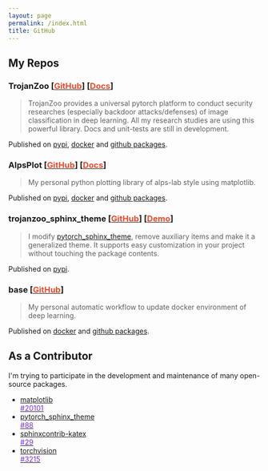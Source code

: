 ```yaml
---
layout: page
permalink: /index.html
title: GitHub
---
```


## My Repos
### TrojanZoo [[<span style="color:#ee4c2c">GitHub</span>](https://github.com/ain-soph/trojanzoo)] [[<span style="color:#ee4c2c">Docs</span>](https://ain-soph.github.io/trojanzoo)]
> TrojanZoo provides a universal pytorch platform to conduct security researches (especially backdoor attacks/defenses) of image classification in deep learning. All my research studies are using this powerful library. Docs and unit-tests are still in development.
  
Published on [pypi](https://pypi.org/project/trojanzoo/), [docker](https://hub.docker.com/r/local0state/trojanzoo) and [github packages](https://github.com/ain-soph/trojanzoo/pkgs/container/trojanzoo).

### AlpsPlot [[<span style="color:#ee4c2c">GitHub</span>](https://github.com/ain-soph/alpsplot)] [[<span style="color:#ee4c2c">Docs</span>](https://ain-soph.github.io/alpsplot)]
> My personal python plotting library of alps-lab style using matplotlib.

Published on [pypi](https://pypi.org/project/alpsplot/), [docker](https://hub.docker.com/r/local0state/alpsplot) and [github packages](https://github.com/ain-soph/alpsplot/pkgs/container/alpsplot).

### trojanzoo_sphinx_theme [[<span style="color:#ee4c2c">GitHub</span>](https://github.com/ain-soph/trojanzoo_sphinx_theme)] [[<span style="color:#ee4c2c">Demo</span>](https://ain-soph.github.io/trojanzoo_sphinx_theme)]
> I modify [pytorch_sphinx_theme](https://github.com/pytorch/pytorch_sphinx_theme), remove auxiliary items and make it a generalized theme. It supports easy customization in your project without touching the package contents.
  
Published on [pypi](https://pypi.org/project/trojanzoo-sphinx-theme/).

### base [[<span style="color:#ee4c2c">GitHub</span>](https://github.com/ain-soph/base)]
> My personal automatic workflow to update docker environment of deep learning.
  
Published on [docker](https://hub.docker.com/r/local0state/base) and [github packages](https://github.com/ain-soph/base/pkgs/container/base).


## As a Contributor
I'm trying to participate in the development and maintenance of many open-source packages.

- [matplotlib](https://github.com/matplotlib/matplotlib)  
  [<span style="color:#792fe4">#20101</span>](https://github.com/matplotlib/matplotlib/pull/20101)
- [pytorch_sphinx_theme](https://github.com/pytorch/pytorch_sphinx_theme)  
  [<span style="color:#792fe4">#88</span>](https://github.com/pytorch/pytorch_sphinx_theme/pull/88)
- [sphinxcontrib-katex](https://github.com/hagenw/sphinxcontrib-katex)  
  [<span style="color:#792fe4">#29</span>](https://github.com/hagenw/sphinxcontrib-katex/issues/29)
- [torchvision](https://github.com/pytorch/vision)  
  [<span style="color:#792fe4">#3215</span>](https://github.com/pytorch/vision/pull/3215)
